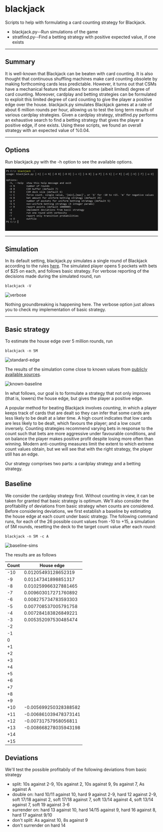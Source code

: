# blackjack

Scripts to help with formulating a card counting strategy for Blackjack.<br>
* blackjack.py--Run simulations of the game
* stratfind.py--Find a betting strategy with positive expected value, if one exists

<hr />

## Summary

It is well-known that Blackjack can be beaten with card counting. It is also thought that continuous shuffling machines make card counting obsolete by making forthcoming cards less predictable. However, it turns out that CSMs have a mechanical feature that allows for some (albeit limited) degree of card counting. Moreover, cardplay and betting strategies can be formulated to exploit this limited degree of card counting to give the player a positive edge over the house. blackjack.py simulates Blackjack games at a rate of about 6 million rounds per hour, allowing us to test the long term results of various cardplay strategies. Given a cardplay strategy, stratfind.py performs an exhaustive search to find a betting strategy that gives the player a positive edge, if one exists. Using these scripts, we found an overall strategy with an expected value of %0.04.

<hr />

## Options

Run blackjack.py with the -h option to see the available options.

![help](img/help.png)

<hr />

## Simulation

In its default setting, blackjack.py simulates a single round of Blackjack according to the rules [here](https://www.cra.gov.sg/docs/default-source/game-rule-documents/mbs-blackjack-v6.pdf). The simulated player opens 5 pockets with bets of $25 on each, and follows basic strategy. For verbose reporting of the decisions made during the simulated round, run

```blackjack -V```

![verbose](img/verbose.png)

Nothing groundbreaking is happening here. The verbose option just allows you to check my implementation of basic strategy.

<hr />

## Basic strategy

To estimate the house edge over 5 million rounds, run

```blackjack -n 5M```

![standard-edge](img/standard-edge.png)

The results of the simulation come close to known values from [publicly available sources](https://wizardofodds.com/games/blackjack/calculator/).

![known-baseline](img/known-baseline.png)

In what follows, our goal is to formulate a strategy that not only improves (that is, lowers) the house edge, but gives the player a positive edge.

A popular method for beating Blackjack involves _counting_, in which a player keeps track of cards that are dealt so they can infer that some cards are less likely to be dealt at a later time. A high count indicates that low cards are less likely to be dealt, which favours the player; and a low count inversely. Counting strategies recommend varying bets in response to the count such that bets are more aggressive under favourable conditions, and on balance the player makes positive profit despite losing more often than winning. Modern anti-counting measures limit the extent to which extreme count values obtain, but we will see that with the right strategy, the player still has an edge.

Our strategy comprises two parts: a cardplay strategy and a betting strategy.

## Baseline
We consider the cardplay strategy first. Without counting in view, it can be taken for granted that basic strategy is optimum. We'll also consider the profitability of deviations from basic strategy when counts are considered. Before considering deviations, we first establish a baseline by estimating the house edge at each count under basic strategy. The following command runs, for each of the 26 possible count values from -10 to +15, a simulation of 5M rounds, resetting the deck to the target count value after each round:

```blackjack -n 5M -c A```

![baseline-sims](img/baseline-sims.png)

The results are as follows

|Count|House edge|
|---|---|
|-10|0.01205493128652319|
|-9|0.01147341898851317|
|-8|0.010259966327881465|
|-7|0.009603017271760892|
|-6|0.008275734783593303|
|-5|0.007708537005791758|
|-4|0.007284183826849221|
|-3|0.005352097530485474|
|-2||
|-1||
|0||
|+1||
|+2||
|+3||
|+4||
|+5||
|+6||
|+7||
|+8||
|+9||
|+10|-0.005699250328388582|
|+11|-0.006861039478373141|
|+12|-0.00731757958056811|
|+13|-0.008668278035943198|
|+14||
|+15||


## Deviations
We'll test the possible profitabily of the following deviations from basic strategy
- split: 10s against 2-9, 10s against 2, 10s against 9, 9s against 7, As against A
- double on: hard 10/11 against 10, hard 9 against 2-9, hard 12 against 2-9, soft 17/18 against 2, soft 17/18 against 7, soft 13/14 against 4, soft 13/14 against 7, soft 19 against 3-6
- surrender on: hard 13 against 10, hard 14/15 against 9, hard 16 against 8, hard 17 against 9/10
- don't split: As against 10, 8s against 9
- don't surrender on hard 14

